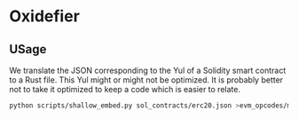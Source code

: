 # Oxidefier

## USage

We translate the JSON corresponding to the Yul of a Solidity smart contract to a Rust file. This Yul might or might not be optimized. It is probably better not to take it optimized to keep a code which is easier to relate.

```sh
python scripts/shallow_embed.py sol_contracts/erc20.json >evm_opcodes/main.rs
```
